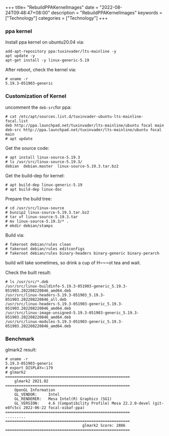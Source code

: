 +++
title= "RebuildPPAKernelImages"
date = "2022-08-24T09:48:47+08:00"
description = "RebuildPPAKernelImages"
keywords = ["Technology"]
categories = ["Technology"]
+++
### ppa kernel
Install ppa kernel on ubuntu20.04 via:    

```
add-apt-repository ppa:tuxinvader/lts-mainline -y
apt update -y
apt-get install -y linux-generic-5.19
```
After reboot, check the kernel via:    

```
# uname -r
5.19.3-051903-generic
```
### Customization of Kernel
uncomment the `deb-src`for ppa:    

```
# cat /etc/apt/sources.list.d/tuxinvader-ubuntu-lts-mainline-focal.list 
deb http://ppa.launchpad.net/tuxinvader/lts-mainline/ubuntu focal main
deb-src http://ppa.launchpad.net/tuxinvader/lts-mainline/ubuntu focal main
# apt update
```
Get the source code:    

```
# apt install linux-source-5.19.3
# ls /usr/src/linux-source-5.19.3/
debian  debian.master  linux-source-5.19.3.tar.bz2
```
Get the build-dep for kernel:    

```
# apt build-dep linux-generic-5.19
# apt build-dep linux-doc
```
Prepare the build tree:    

```
# cd /usr/src/linux-source
# bunzip2 linux-source-5.19.3.tar.bz2
# tar xf linux-source-5.19.3.tar
# mv linux-source-5.19.3/* .
# mkdir debian/stamps
```
Build via:    

```
# fakeroot debian/rules clean
# fakeroot debian/rules editconfigs
# fakeroot debian/rules binary-headers binary-generic binary-perarch
```
build will take sometimes, so drink a cup of H~~~ot tea and wait.   

Check the built result:    

```
# ls /usr/src/*.deb
/usr/src/linux-buildinfo-5.19.3-051903-generic_5.19.3-051903.202208220846_amd64.deb
/usr/src/linux-headers-5.19.3-051903_5.19.3-051903.202208220846_all.deb
/usr/src/linux-headers-5.19.3-051903-generic_5.19.3-051903.202208220846_amd64.deb
/usr/src/linux-image-unsigned-5.19.3-051903-generic_5.19.3-051903.202208220846_amd64.deb
/usr/src/linux-modules-5.19.3-051903-generic_5.19.3-051903.202208220846_amd64.deb
```
### Benchmark
glmark2 result:    

```
# uname -r
5.19.3-051903-generic
# export DISPLAY=:179
# glmark2
=======================================================
    glmark2 2021.02
=======================================================
    OpenGL Information
    GL_VENDOR:     Intel
    GL_RENDERER:   Mesa Intel(R) Graphics (SG1)
    GL_VERSION:    4.6 (Compatibility Profile) Mesa 22.2.0-devel (git-e8fc5cc 2022-06-22 focal-oibaf-ppa)
=======================================================
.........
=======================================================
                                  glmark2 Score: 2886 
=======================================================
```


